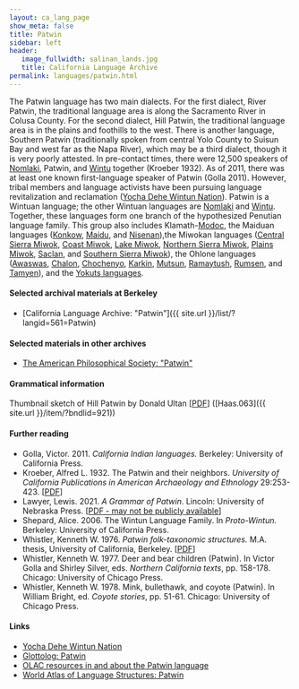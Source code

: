 ```yaml
---
layout: ca_lang_page
show_meta: false
title: Patwin
sidebar: left
header:
   image_fullwidth: salinan_lands.jpg
   title: California Language Archive
permalink: languages/patwin.html
---
```


The Patwin language has two main dialects. For the first dialect, River Patwin, the traditional language area is along the Sacramento River in Colusa County. For the second dialect, Hill Patwin, the traditional language area is in the plains and foothills to the west. There is another language, Southern Patwin (traditionally spoken from central Yolo County to Suisun Bay and west far as the Napa River), which may be a third dialect, though it is very poorly attested. In pre-contact times, there were 12,500 speakers of [Nomlaki](nomlaki.html), Patwin, and [Wintu](wintu.html) together (Kroeber 1932). As of 2011, there was at least one known first-language speaker of Patwin (Golla 2011). However, tribal members and language activists have been pursuing language revitalization and reclamation ([Yocha Dehe Wintun Nation](https://www.yochadehe.org/cultural-resources/language)). Patwin is a Wintuan language; the other Wintuan languages are [Nomlaki](nomlaki.html) and [Wintu](wintu.html). Together, these languages form one branch of the hypothesized Penutian language family. This group also includes Klamath-[Modoc](modoc.html), the Maiduan languages ([Konkow](konkow.html), [Maidu](maidu.html), and [Nisenan](nisenan.html)),the Miwokan languages ([Central Sierra Miwok](central-sierra-miwok.html), [Coast Miwok](coast-miwok.html), [Lake Miwok](lake-miwok.html), [Northern Sierra Miwok](northern-sierra-miwok.html), [Plains Miwok](plains-miwok.html), [Saclan](saclan.html), and [Southern Sierra Miwok](southern-sierra-miwok.html)), the Ohlone languages ([Awaswas](awaswas.html), [Chalon](chalon.html), [Chochenyo](chochenyo.html), [Karkin](karkin.html), [Mutsun](mutsun.html), [Ramaytush](ramaytush.html), [Rumsen](rumsen.html), and [Tamyen](tamyen.html)), and the [Yokuts languages](yokuts.html).

#### Selected archival materials at Berkeley

* [California Language Archive: "Patwin"]({{ site.url }}/list/?langid=561=Patwin)

#### Selected materials in other archives

* [The American Philosophical Society: "Patwin"](https://indigenousguide.amphilsoc.org/search?f%5B0%5D=guide_language_content_title%3APatwin)

#### Grammatical information

Thumbnail sketch of Hill Patwin by Donald Ultan [[PDF](https://berkeley.app.box.com/v/sketch-hill-patwin)] ([Haas.063]({{ site.url }}/item/?bndlid=921))

#### Further reading

* Golla, Victor. 2011. *California Indian languages.* Berkeley: University of California Press.
* Kroeber, Alfred L. 1932. The Patwin and their neighbors. *University of California Publications in American Archaeology and Ethnology* 29:253-423.
[[PDF](http://digitalassets.lib.berkeley.edu/anthpubs/ucb/text/ucp029-005.pdf)]
* Lawyer, Lewis. 2021. *A Grammar of Patwin*. Lincoln: University of Nebraska Press.
[[PDF - may not be publicly available](https://www.jstor.org/stable/j.ctv1gk4r6f)]
* Shepard, Alice. 2006. The Wintun Language Family. In *Proto-Wintun.* Berkeley: University of California Press.
* Whistler, Kenneth W. 1976. *Patwin folk-taxonomic structures.* M.A. thesis, University of California, Berkeley.
[[PDF](https://escholarship.org/uc/item/71t144gc)]
* Whistler, Kenneth W. 1977. Deer and bear children (Patwin). In Victor Golla and Shirley Silver, eds. *Northern California texts*, pp. 158-178. Chicago: University of Chicago Press.
* Whistler, Kenneth W. 1978. Mink, bullethawk, and coyote (Patwin). In William Bright, ed. *Coyote stories*, pp. 51-61. Chicago: University of Chicago Press.

#### Links

* [Yocha Dehe Wintun Nation](http://yochadehe.org/)
* [Glottolog: Patwin](https://glottolog.org/resource/languoid/id/patw1250)
* [OLAC resources in and about the Patwin language](http://www.language-archives.org/language/pwi)
* [World Atlas of Language Structures: Patwin](http://wals.info/languoid/lect/wals_code_ptw)


